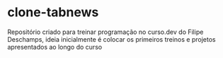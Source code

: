 # clone-tabnews
Repositório criado para treinar programação no curso.dev do Filipe Deschamps, ideia inicialmente é colocar os primeiros treinos e projetos apresentados ao longo do curso
